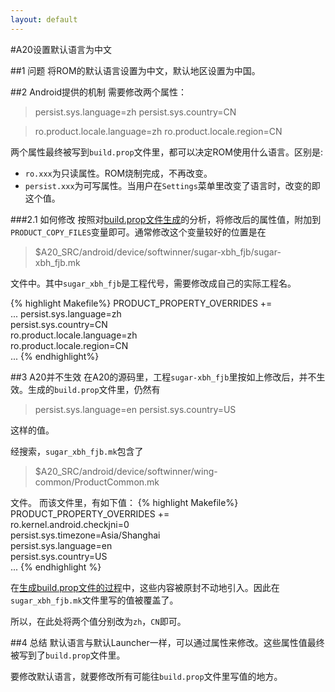 ```yaml
---
layout: default
---
```


#A20设置默认语言为中文

##1 问题
将ROM的默认语言设置为中文，默认地区设置为中国。

##2 Android提供的机制
需要修改两个属性：
> persist.sys.language=zh 
> persist.sys.country=CN

> ro.product.locale.language=zh 
> ro.product.locale.region=CN

两个属性最终被写到`build.prop`文件里，都可以决定ROM使用什么语言。区别是:

* `ro.xxx`为只读属性。ROM烧制完成，不再改变。
* `persist.xxx`为可写属性。当用户在`Settings`菜单里改变了语言时，改变的即这个值。


###2.1 如何修改
按照对[build.prop文件生成][1]的分析，将修改后的属性值，附加到`PRODUCT_COPY_FILES`变量即可。通常修改这个变量较好的位置是在
>$A20\_SRC/android/device/softwinner/sugar-xbh\_fjb/sugar-xbh\_fjb.mk

文件中。其中`sugar_xbh_fjb`是工程代号，需要修改成自己的实际工程名。

{% highlight Makefile%}
PRODUCT_PROPERTY_OVERRIDES += \
	...
	persist.sys.language=zh \
	persist.sys.country=CN	\
	ro.product.locale.language=zh \
	ro.product.locale.region=CN	\
	...
{% endhighlight%}

##3 A20并不生效
在A20的源码里，工程`sugar-xbh_fjb`里按如上修改后，并不生效。生成的`build.prop`文件里，仍然有
> persist.sys.language=en 
> persist.sys.country=US

这样的值。

经搜索，`sugar_xbh_fjb.mk`包含了
>$A20_SRC/android/device/softwinner/wing-common/ProductCommon.mk

文件。
而该文件里，有如下值：
{% highlight Makefile%}
PRODUCT_PROPERTY_OVERRIDES += \
	ro.kernel.android.checkjni=0 \
	persist.sys.timezone=Asia/Shanghai \
	persist.sys.language=en \
	persist.sys.country=US \
	...
{% endhighlight %}

在[生成build.prop文件的过程][1]中，这些内容被原封不动地引入。因此在`sugar_xbh_fjb.mk`文件里写的值被覆盖了。

所以，在此处将两个值分别改为`zh`，`CN`即可。


##4 总结
默认语言与默认Launcher一样，可以通过属性来修改。这些属性值最终被写到了`build.prop`文件里。

要修改默认语言，就要修改所有可能往`build.prop`文件里写值的地方。


[1]: https://xueyayang.github.io/2013/12/12/Android%E7%BC%96%E8%AF%91%E8%BF%87%E7%A8%8B%E4%B8%ADbuild.prop%E6%96%87%E4%BB%B6%E7%9A%84%E7%94%9F%E6%88%90.html

